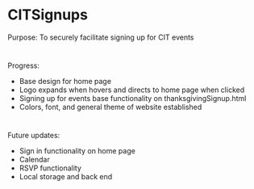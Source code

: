 # CITSignups
 Purpose: To securely facilitate signing up for CIT events
#
 Progress:
 - Base design for home page
 - Logo expands when hovers and directs to home page when clicked
 - Signing up for events base functionality on thanksgivingSignup.html
 - Colors, font, and general theme of website established
#
 Future updates:
 - Sign in functionality on home page
 - Calendar
 - RSVP functionality
 - Local storage and back end
